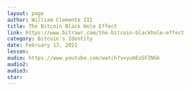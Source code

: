 ```yaml
---
layout: page
author: William Clemente III
title: The Bitcoin Black Hole Effect
link: https://www.bitrawr.com/the-bitcoin-blackhole-effect
category: Bitcoin's Identity
date: February 13, 2021
lesson: 
audio: https://www.youtube.com/watch?v=yumEo5FZNGk
audio2: 
audio3: 
star: 
---
```

